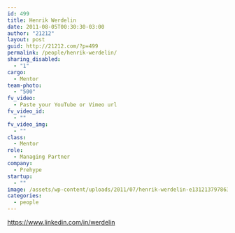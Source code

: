 ```yaml
---
id: 499
title: Henrik Werdelin
date: 2011-08-05T00:30:30-03:00
author: "21212"
layout: post
guid: http://21212.com/?p=499
permalink: /people/henrik-werdelin/
sharing_disabled:
  - "1"
cargo:
  - Mentor
team-photo:
  - "500"
fv_video:
  - Paste your YouTube or Vimeo url
fv_video_id:
  - ""
fv_video_img:
  - ""
class:
  - Mentor
role:
  - Managing Partner
company:
  - Prehype
startup:
  - ""
image: /assets/wp-content/uploads/2011/07/henrik-werdelin-e1312137978630.jpeg
categories:
  - people
---
```

https://www.linkedin.com/in/werdelin